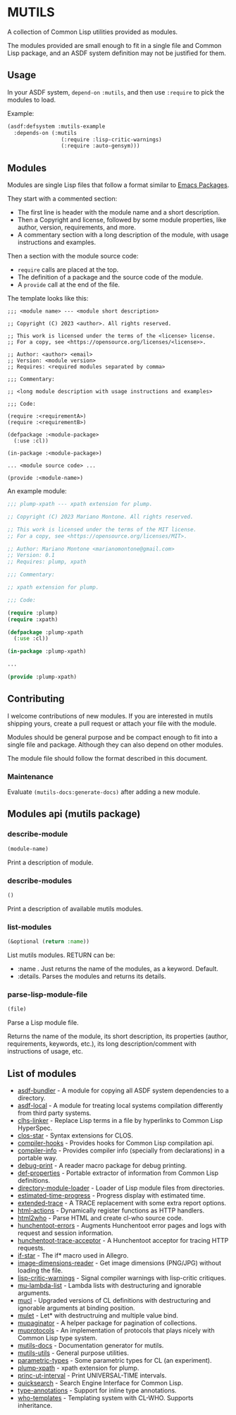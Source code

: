 # MUTILS

A collection of Common Lisp utilities provided as modules.

The modules provided are small enough to fit in a single file and Common Lisp package, and an ASDF system definition may not be justified for them.

## Usage

In your ASDF system, `depend-on` `:mutils`, and then use `:require` to pick the modules to load.

Example:

```lisp
(asdf:defsystem :mutils-example
  :depends-on (:mutils 
                 (:require :lisp-critic-warnings)
                 (:require :auto-gensym)))
```

## Modules

Modules are single Lisp files that follow a format similar to [Emacs Packages](https://www.gnu.org/software/emacs/manual/html_node/elisp/Simple-Packages.html).

They start with a commented section:

* The first line is header with the module name and a short description.
* Then a Copyright and license, followed by some module properties, like author, version, requirements, and more.
* A commentary section with a long description of the module, with usage instructions and examples.

Then a section with the module source code:

* `require` calls are placed at the top.
* The definition of a package and the source code of the module.
* A `provide` call at the end of the file.

The template looks like this:

```
;;; <module name> --- <module short description>

;; Copyright (C) 2023 <author>. All rights reserved.

;; This work is licensed under the terms of the <license> license.  
;; For a copy, see <https://opensource.org/licenses/<license>>.

;; Author: <author> <email>
;; Version: <module version>
;; Requires: <required modules separated by comma>

;;; Commentary:

;; <long module description with usage instructions and examples>

;;; Code:

(require :<requirementA>)
(require :<requirementB>)

(defpackage :<module-package>
  (:use :cl))

(in-package :<module-package>)

... <module source code> ...

(provide :<module-name>)
```

An example module:

```lisp
;;; plump-xpath --- xpath extension for plump.

;; Copyright (C) 2023 Mariano Montone. All rights reserved.

;; This work is licensed under the terms of the MIT license.  
;; For a copy, see <https://opensource.org/licenses/MIT>.

;; Author: Mariano Montone <marianomontone@gmail.com>
;; Version: 0.1
;; Requires: plump, xpath

;;; Commentary:

;; xpath extension for plump.

;;; Code:

(require :plump)
(require :xpath)

(defpackage :plump-xpath
  (:use :cl))

(in-package :plump-xpath)

...

(provide :plump-xpath)
```

## Contributing

I welcome contributions of new modules. If you are interested in mutils shipping yours, create a pull request or attach your file with the module.

Modules should be general purpose and be compact enough to fit into a single file and package. Although they can also depend on other modules.

The module file should follow the format described in this document.

### Maintenance

Evaluate `(mutils-docs:generate-docs)` after adding a new module.

## Modules api (mutils package)

### describe-module

```lisp
(module-name)
```

Print a description of module.

### describe-modules

```lisp
()
```

Print a description of available mutils modules.

### list-modules

```lisp
(&optional (return :name))
```

List mutils modules.
RETURN can be:
- :name . Just returns the name of the modules, as a keyword. Default.
- :details. Parses the modules and returns its details.

### parse-lisp-module-file

```lisp
(file)
```

Parse a Lisp module file.

Returns the name of the module, its short description,
its properties (author, requirements, keywords, etc.),
its long description/comment with instructions of usage, etc.


## List of modules

* [asdf-bundler](docs/asdf-bundler.md) - A module for copying all ASDF system dependencies to a directory.
* [asdf-local](docs/asdf-local.md) - A module for treating local systems compilation differently from third party systems.
* [clhs-linker](docs/clhs-linker.md) - Replace Lisp terms in a file by hyperlinks to Common Lisp HyperSpec.
* [clos-star](docs/clos-star.md) - Syntax extensions for CLOS.
* [compiler-hooks](docs/compiler-hooks.md) - Provides hooks for Common Lisp compilation api.
* [compiler-info](docs/compiler-info.md) - Provides compiler info (specially from declarations) in a portable way.
* [debug-print](docs/debug-print.md) - A reader macro package for debug printing.
* [def-properties](docs/def-properties.md) - Portable extractor of information from Common Lisp definitions.
* [directory-module-loader](docs/directory-module-loader.md) - Loader of Lisp module files from directories.
* [estimated-time-progress](docs/estimated-time-progress.md) - Progress display with estimated time.
* [extended-trace](docs/extended-trace.md) - A TRACE replacement with some extra report options.
* [html-actions](docs/html-actions.md) - Dynamically register functions as HTTP handlers.
* [html2who](docs/html2who.md) - Parse HTML and create cl-who source code.
* [hunchentoot-errors](docs/hunchentoot-errors.md) - Augments Hunchentoot error pages and logs with request and session information.
* [hunchentoot-trace-acceptor](docs/hunchentoot-trace-acceptor.md) - A Hunchentoot acceptor for tracing HTTP requests.
* [if-star](docs/if-star.md) - The if* macro used in Allegro.
* [image-dimensions-reader](docs/image-dimensions-reader.md) - Get image dimensions (PNG/JPG) without loading the file.
* [lisp-critic-warnings](docs/lisp-critic-warnings.md) - Signal compiler warnings with lisp-critic critiques.
* [mu-lambda-list](docs/mu-lambda-list.md) - Lambda lists with destructuring and ignorable arguments.
* [mucl](docs/mucl.md) - Upgraded versions of CL definitions with destructuring and ignorable arguments at binding position.
* [mulet](docs/mulet.md) - Let* with destructruing and multiple value bind.
* [mupaginator](docs/mupaginator.md) - A helper package for pagination of collections.
* [muprotocols](docs/muprotocols.md) - An implementation of protocols that plays nicely with Common Lisp type system.
* [mutils-docs](docs/mutils-docs.md) - Documentation generator for mutils.
* [mutils-utils](docs/mutils-utils.md) - General purpose utilities.
* [parametric-types](docs/parametric-types.md) - Some parametric types for CL (an experiment).
* [plump-xpath](docs/plump-xpath.md) - xpath extension for plump.
* [princ-ut-interval](docs/princ-ut-interval.md) - Print UNIVERSAL-TIME intervals.
* [quicksearch](docs/quicksearch.md) - Search Engine Interface for Common Lisp.
* [type-annotations](docs/type-annotations.md) - Support for inline type annotations.
* [who-templates](docs/who-templates.md) - Templating system with CL-WHO. Supports inheritance.
